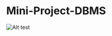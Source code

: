 # Mini-Project-DBMS
![Alt test](https://user-images.githubusercontent.com/12893395/33231789-3d3fb4ec-d221-11e7-8a7f-008320ba78f6.png)
